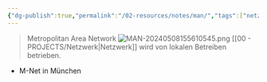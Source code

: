 ```yaml
---
{"dg-publish":true,"permalink":"/02-resources/notes/man/","tags":["netzwerk"],"noteIcon":"","updated":"2024-06-08T00:41:16.893+02:00"}
---
```


> Metropolitan Area Network
![MAN-20240508155610545.png](/img/user/02%20-%20RESOURCES/Files/IMGs/MAN-20240508155610545.png)
[[00 - PROJECTS/Netzwerk\|Netzwerk]] wird von lokalen Betreiben betrieben.
- M-Net in München